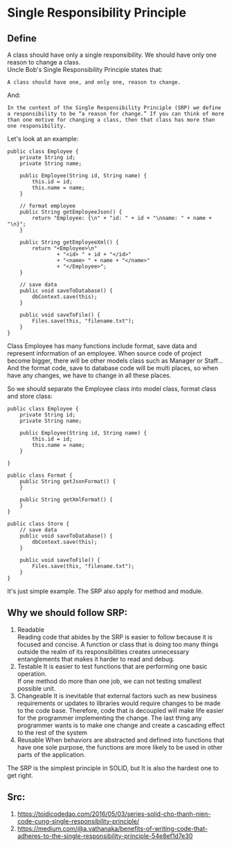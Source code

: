 # Single Responsibility Principle
## Define
A class should have only a single responsibility. We should have only one reason to change a class.  
Uncle Bob's Single Responsibility Principle states that:
```  
A class should have one, and only one, reason to change.
```
And:
```
In the context of the Single Responsibility Principle (SRP) we define a responsibility to be “a reason for change.” If you can think of more than one motive for changing a class, then that class has more than one responsibility.
```

Let's look at an example:
```
public class Employee {
    private String id;
    private String name;

    public Employee(String id, String name) {
        this.id = id;
        this.name = name;
    }

    // format employee
    public String getEmployeeJson() {
        return "Employee: {\n" + "id: " + id + "\nname: " + name + "\n}";
    }

    public String getEmployeeXml() {
        return "<Employee>\n"
                + "<id> " + id + "</id>"
                + "<name> " + name + "</name>"
                + "</Employee>";
    }

    // save data
    public void saveToDatabase() {
        dbContext.save(this);
    }
    
    public void saveToFile() {
        Files.save(this, "filename.txt");
    }
}
```
Class Employee has many functions include format, save data and represent information of an employee. When source code of project become bigger, there will be other models class such as Manager or Staff... And the format code, save to database code will be multi places, so when have any changes, we have to change in all these places.


So we should separate the Employee class into model class, format class and store class:
```
public class Employee {
    private String id;
    private String name;

    public Employee(String id, String name) {
        this.id = id;
        this.name = name;
    }

}

public class Format {
    public String getJsonFormat() {
    }

    public String getXmlFormat() {
    }
}

public class Store {
    // save data
    public void saveToDatabase() {
        dbContext.save(this);
    }

    public void saveToFile() {
        Files.save(this, "filename.txt");
    }
}
```

It's just simple example. The SRP also apply for method and module. 
## Why we should follow SRP:
1. Readable  
Reading code that abides by the SRP is easier to follow because it is focused and concise. A function or class that is doing too many things outside the realm of its responsibilities creates unnecessary entanglements that makes it harder to read and debug.  
2. Testable
It is easier to test functions that are performing one basic operation.   
If one method do more than one job, we can not testing smallest possible unit.
3. Changeable
It is inevitable that external factors such as new business requirements or updates to libraries would require changes to be made to the code base. Therefore, code that is decoupled will make life easier for the programmer implementing the change. The last thing any programmer wants is to make one change and create a cascading effect to the rest of the system
4. Reusable
When behaviors are abstracted and defined into functions that have one sole purpose, the functions are more likely to be used in other parts of the application. 

The SRP is the simplest principle in SOLID, but It is also the hardest one to get right.

## Src:
1. https://toidicodedao.com/2016/05/03/series-solid-cho-thanh-nien-code-cung-single-responsibility-principle/
2. https://medium.com/@a.vathanaka/benefits-of-writing-code-that-adheres-to-the-single-responsibility-principle-54e8ef1d7e30